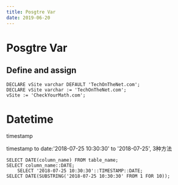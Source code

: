 ```yaml
---
title: Posgtre Var
date: 2019-06-20
---
```

# Posgtre Var
## Define and assign
    DECLARE vSite varchar DEFAULT 'TechOnTheNet.com';
    DECLARE vSite varchar := 'TechOnTheNet.com';
    vSite := 'CheckYourMath.com';

# Datetime
timestamp

timestamp to date:'2018-07-25 10:30:30' to '2018-07-25', 3种方法

    SELECT DATE(column_name) FROM table_name;
    SELECT column_name::DATE;
        SELECT '2018-07-25 10:30:30'::TIMESTAMP::DATE;
    SELECT DATE(SUBSTRING('2018-07-25 10:30:30' FROM 1 FOR 10));